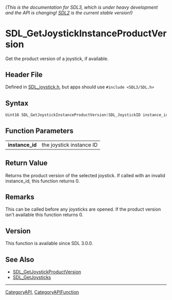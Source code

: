 ###### (This is the documentation for SDL3, which is under heavy development and the API is changing! [SDL2](https://wiki.libsdl.org/SDL2/) is the current stable version!)
# SDL_GetJoystickInstanceProductVersion

Get the product version of a joystick, if available.

## Header File

Defined in [SDL_joystick.h](https://github.com/libsdl-org/SDL/blob/main/include/SDL3/SDL_joystick.h), but apps should use `#include <SDL3/SDL.h>`

## Syntax

```c
Uint16 SDL_GetJoystickInstanceProductVersion(SDL_JoystickID instance_id);

```

## Function Parameters

|                     |                          |
| ------------------- | ------------------------ |
| **instance_id**     | the joystick instance ID |

## Return Value

Returns the product version of the selected joystick. If called with an
invalid instance_id, this function returns 0.

## Remarks

This can be called before any joysticks are opened. If the product version
isn't available this function returns 0.

## Version

This function is available since SDL 3.0.0.

## See Also

* [SDL_GetJoystickProductVersion](SDL_GetJoystickProductVersion)
* [SDL_GetJoysticks](SDL_GetJoysticks)

----
[CategoryAPI](CategoryAPI), [CategoryAPIFunction](CategoryAPIFunction)

